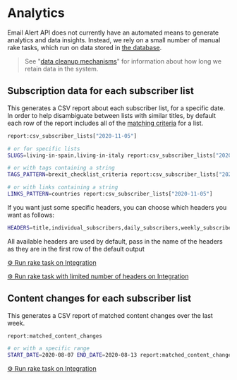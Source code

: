 # Analytics

Email Alert API does not currently have an automated means to generate analytics and data insights. Instead, we rely on a small number of manual rake tasks, which run on data stored in [the database][schema.rb].

> See "[data cleanup mechanisms](data-cleanup-mechanisms.md)" for information about how long we retain data in the system.

[schema.rb]: https://github.com/alphagov/email-alert-api/tree/master/db/schema.rb

## Subscription data for each subscriber list

This generates a CSV report about each subscriber list, for a specific date. In order to help disambiguate between lists with similar titles, by default each row of the report includes all of the [matching criteria](matching-content-to-subscriber-lists.md) for a list.

```bash
report:csv_subscriber_lists["2020-11-05"]

# or for specific lists
SLUGS=living-in-spain,living-in-italy report:csv_subscriber_lists["2020-11-05"]

# or with tags containing a string
TAGS_PATTERN=brexit_checklist_criteria report:csv_subscriber_lists["2020-11-05"]

# or with links containing a string
LINKS_PATTERN=countries report:csv_subscriber_lists["2020-11-05"]
```

If you want just some specific headers, you can choose which headers you want as follows:
```bash
HEADERS=title,individual_subscribers,daily_subscribers,weekly_subscribers,total_subscribers report:csv_subscriber_lists["2020-11-05"]
```
All available headers are used by default, pass in the name of the headers as they are in the first row of the default output

[⚙ Run rake task on Integration][rake-csv-subscriber-lists]

[rake-csv-subscriber-lists]: https://deploy.integration.publishing.service.gov.uk/job/run-rake-task/parambuild/?TARGET_APPLICATION=email-alert-api&MACHINE_CLASS=email_alert_api&RAKE_TASK=report:csv_subscriber_lists


[⚙ Run rake task with limited number of headers on Integration][rake-csv-subscriber-lists-limited-number-headers]

[rake-csv-subscriber-lists-limited-number-headers]: https://deploy.integration.publishing.service.gov.uk/job/run-rake-task/parambuild/?TARGET_APPLICATION=email-alert-api&MACHINE_CLASS=email_alert_api&RAKE_TASK=HEADERS=title,individual_subscribers,daily_subscribers,weekly_subscribers,total_subscribers%20report:csv_subscriber_lists

## Content changes for each subscriber list

This generates a CSV report of matched content changes over the last week.

```bash
report:matched_content_changes

# or with a specific range
START_DATE=2020-08-07 END_DATE=2020-08-13 report:matched_content_changes
```

[⚙ Run rake task on Integration][rake-matched-content-changes]

[rake-matched-content-changes]: https://deploy.integration.publishing.service.gov.uk/job/run-rake-task/parambuild/?TARGET_APPLICATION=email-alert-api&MACHINE_CLASS=email_alert_api&RAKE_TASK=report:matched_content_changes
